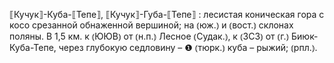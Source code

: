 ---
---

⟦Кучук⟧-Куба-⟦Тепе⟧, ⟦Кучук⟧-Губа-⟦Тепе⟧
: лесистая коническая гора с косо срезанной обнаженной вершиной; на ⦅юж.⦆ и ⦅вост.⦆ склонах поляны. В 1,5 км. к ⦅ЮЮВ⦆ от ⦅н.п.⦆ Лесное ⦅Судак.⦆, к ⦅ЗСЗ⦆ от ⦅г.⦆ Биюк-Куба-Тепе, через глубокую седловину – ❶ ⦅тюрк.⦆ куба – рыжий; ⦅рпл.⦆.
